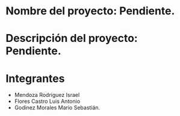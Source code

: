 # Nombre del proyecto: Pendiente.

# Descripción del proyecto: Pendiente.

# Integrantes

- Mendoza Rodriguez Israel
- Flores Castro Luis Antonio
- Godinez Morales Mario Sebastián.
